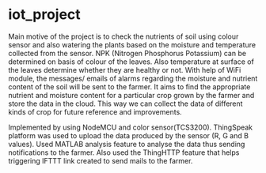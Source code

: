 # iot_project

Main motive of the project is to check the nutrients of soil using colour sensor and also watering the plants based on the moisture and temperature collected from the sensor. NPK (Nitrogen Phosphorus Potassium) can be determined on basis of colour of the leaves. Also temperature at surface of the leaves determine whether they are healthy or not. With help of WiFi module, the messages/ emails of alarms regarding the moisture and nutrient content of the soil will be sent to the farmer. It aims to find the appropriate nutrient and moisture content for a particular crop grown by the farmer and store the data in the cloud. This way we can collect the data of different kinds of crop for future reference and improvements.

Implemented by using NodeMCU and color sensor(TCS3200).
ThingSpeak platform was used to upload the data produced by the sensor (R, G and B values). Used MATLAB analysis feature to analyse the data thus sending notifications to the farmer. Also used the ThingHTTP feature that helps triggering IFTTT link created to send mails to the farmer.

